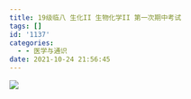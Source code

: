 ```yaml
---
title: 19级临八 生化II 生物化学II 第一次期中考试
tags: []
id: '1137'
categories:
  - - 医学与通识
date: 2021-10-24 21:56:45
---
```


[![](https://img-cdn.limour.top/blog_wp/2021/10/1.png)](https://img-cdn.limour.top/blog_wp/2021/10/1.png)
